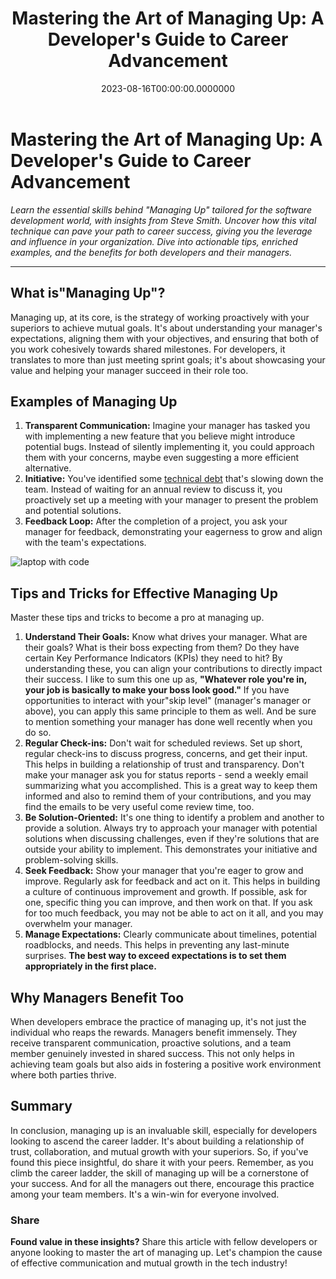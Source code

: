 ﻿---
title: "Mastering the Art of Managing Up: A Developer's Guide to Career Advancement"
date: "2023-08-16T00:00:00.0000000"
description: Learn the essential skills behind 'Managing Up' tailored for the software development world, with insights from Steve 'ardalis' Smith. Uncover how this vital technique can pave your path to career success, giving you leverage and influence in your organization. Dive into actionable tips, real-world examples, and the benefits for both developers and their managers.
featuredImage: /img/managing-up-developers-guide-career-advancement.png
---

# Mastering the Art of Managing Up: A Developer's Guide to Career Advancement

*Learn the essential skills behind "Managing Up" tailored for the software development world, with insights from Steve Smith. Uncover how this vital technique can pave your path to career success, giving you the leverage and influence in your organization. Dive into actionable tips, enriched examples, and the benefits for both developers and their managers.*

---

## What is"Managing Up"?

Managing up, at its core, is the strategy of working proactively with your superiors to achieve mutual goals. It's about understanding your manager's expectations, aligning them with your objectives, and ensuring that both of you work cohesively towards shared milestones. For developers, it translates to more than just meeting sprint goals; it's about showcasing your value and helping your manager succeed in their role too.

## Examples of Managing Up

1. **Transparent Communication:** Imagine your manager has tasked you with implementing a new feature that you believe might introduce potential bugs. Instead of silently implementing it, you could approach them with your concerns, maybe even suggesting a more efficient alternative.
2. **Initiative:** You've identified some [technical debt](https://deviq.com/terms/technical-debt) that's slowing down the team. Instead of waiting for an annual review to discuss it, you proactively set up a meeting with your manager to present the problem and potential solutions.
3. **Feedback Loop:** After the completion of a project, you ask your manager for feedback, demonstrating your eagerness to grow and align with the team's expectations.

![laptop with code](/img/laptop-with-code.jpg)

## Tips and Tricks for Effective Managing Up

Master these tips and tricks to become a pro at managing up.

1. **Understand Their Goals:** Know what drives your manager. What are their goals? What is their boss expecting from them? Do they have certain Key Performance Indicators (KPIs) they need to hit? By understanding these, you can align your contributions to directly impact their success. I like to sum this one up as, **"Whatever role you're in, your job is basically to make your boss look good."** If you have opportunities to interact with your"skip level" (manager's manager or above), you can apply this same principle to them as well. And be sure to mention something your manager has done well recently when you do so.
2. **Regular Check-ins:** Don't wait for scheduled reviews. Set up short, regular check-ins to discuss progress, concerns, and get their input. This helps in building a relationship of trust and transparency. Don't make your manager ask you for status reports - send a weekly email summarizing what you accomplished. This is a great way to keep them informed and also to remind them of your contributions, and you may find the emails to be very useful come review time, too.
3. **Be Solution-Oriented:** It's one thing to identify a problem and another to provide a solution. Always try to approach your manager with potential solutions when discussing challenges, even if they're solutions that are outside your ability to implement. This demonstrates your initiative and problem-solving skills.
4. **Seek Feedback:** Show your manager that you're eager to grow and improve. Regularly ask for feedback and act on it. This helps in building a culture of continuous improvement and growth. If possible, ask for one, specific thing you can improve, and then work on that. If you ask for too much feedback, you may not be able to act on it all, and you may overwhelm your manager.
5. **Manage Expectations:** Clearly communicate about timelines, potential roadblocks, and needs. This helps in preventing any last-minute surprises. **The best way to exceed expectations is to set them appropriately in the first place.**

## Why Managers Benefit Too

When developers embrace the practice of managing up, it's not just the individual who reaps the rewards. Managers benefit immensely. They receive transparent communication, proactive solutions, and a team member genuinely invested in shared success. This not only helps in achieving team goals but also aids in fostering a positive work environment where both parties thrive.

## Summary

In conclusion, managing up is an invaluable skill, especially for developers looking to ascend the career ladder. It's about building a relationship of trust, collaboration, and mutual growth with your superiors. So, if you've found this piece insightful, do share it with your peers. Remember, as you climb the career ladder, the skill of managing up will be a cornerstone of your success. And for all the managers out there, encourage this practice among your team members. It's a win-win for everyone involved.

### Share

**Found value in these insights?** Share this article with fellow developers or anyone looking to master the art of managing up. Let's champion the cause of effective communication and mutual growth in the tech industry!

